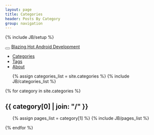 ```yaml
---
layout: page
title: Categories
header: Posts By Category
group: navigation
---
```

{% include JB/setup %}

<!-- Navbar-->
<div class="navbar navbar-inverse navbar-fixed-top">
  <div class="navbar-inner">
     <div class="container">
        <button type="button" class="btn btn-navbar" data-toggle="collapse" data-target=".nav-collapse">
          <span class="icon-bar"></span>
          <span class="icon-bar"></span>
           <span class="icon-bar"></span>
        </button>
        <a class="brand" href="/index.html">Blazing Hot Android Development</a>
          <div class="nav-collapse collapse">
            <ul class="nav">
              <li class="active">
                <a href="/categories.html">Categories</a>
              </li>
              <li class="">
                <a href="/tags.html">Tags</a>
              </li>
              <li class="">
                <a href="/about.html">About</a>
              </li>
            </ul>
          </div>
     </div>
  </div>
</div>

<ul class="tag_box inline">
  {% assign categories_list = site.categories %}
  {% include JB/categories_list %}
</ul>


{% for category in site.categories %} 
  <h2 id="{{ category[0] }}-ref">{{ category[0] | join: "/" }}</h2>
  <ul>
    {% assign pages_list = category[1] %}  
    {% include JB/pages_list %}
  </ul>
{% endfor %}

